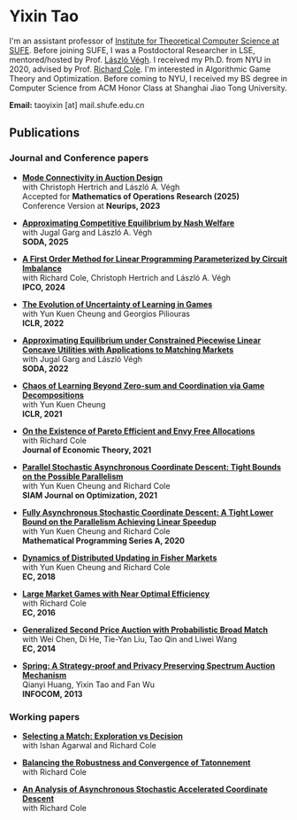 ---
---

# Yixin Tao


  <!-- ![image-title-here](doc/info/cheng_19_NYU.jpg){: .align-right width="200"} -->

  I'm an assistant professor of [Institute for Theoretical Computer Science at SUFE](https://itcs.sufe.edu.cn/). Before joining SUFE, I was a Postdoctoral Researcher in LSE, mentored/hosted by Prof. [László Végh](https://personal.lse.ac.uk/veghl/). 
  I received my Ph.D. from NYU in 2020, advised by Prof. [Richard Cole](https://cs.nyu.edu/cole/).
  I'm interested in Algorithmic Game Theory and Optimization.
  Before coming to NYU, I received my BS degree in Computer Science from ACM Honor Class at Shanghai Jiao Tong University. 
  
  **Email:** taoyixin [at] mail.shufe.edu.cn





## Publications

### Journal and Conference papers

* **[Mode Connectivity in Auction Design](https://arxiv.org/abs/2305.11005)**               
  with Christoph Hertrich and László A. Végh    
  Accepted for **Mathematics of Operations Research (2025)**   
  Conference Version at **Neurips, 2023**
  
* **[Approximating Competitive Equilibrium by Nash Welfare](https://arxiv.org/abs/2402.09994)**      
  with Jugal Garg and László A. Végh    
  **SODA, 2025** 

* **[A First Order Method for Linear Programming Parameterized by Circuit Imbalance](https://arxiv.org/abs/2311.01959)**               
  with Richard Cole, Christoph Hertrich and László A. Végh       
  **IPCO, 2024** 

* **[The Evolution of Uncertainty of Learning in Games](https://openreview.net/pdf?id=Fza94Y8VS4a)**       
  with Yun Kuen Cheung and Georgios Piliouras     
  **ICLR, 2022**

* **[Approximating Equilibrium under Constrained Piecewise Linear Concave Utilities with Applications to Matching Markets](https://arxiv.org/abs/2107.05700)**                 
  with Jugal Garg and László Végh       
  **SODA, 2022**

* **[Chaos of Learning Beyond Zero-sum and Coordination via Game Decompositions](https://openreview.net/pdf?id=a3wKPZpGtCF)**       
  with Yun Kuen Cheung     
  **ICLR, 2021**
  
* **[On the Existence of Pareto Efficient and Envy Free Allocations](https://www.sciencedirect.com/science/article/pii/S0022053121000247)**     
  with Richard Cole     
  **Journal of Economic Theory, 2021**     
  
* **[Parallel Stochastic Asynchronous Coordinate Descent: Tight Bounds on the Possible Parallelism](https://epubs.siam.org/doi/abs/10.1137/19M129574X)**     
  with Yun Kuen Cheung and Richard Cole    
  **SIAM Journal on Optimization, 2021**    
  
* **[Fully Asynchronous Stochastic Coordinate Descent: A Tight Lower Bound on the Parallelism Achieving Linear Speedup](https://link.springer.com/article/10.1007/s10107-020-01552-8)**        
  with Yun Kuen Cheung and Richard Cole      
  **Mathematical Programming Series A, 2020**      
  
* **[Dynamics of Distributed Updating in Fisher Markets](https://dl.acm.org/doi/10.1145/3219166.3219189)**      
  with Yun Kuen Cheung and Richard Cole      
  **EC, 2018**       
  
* **[Large Market Games with Near Optimal Efficiency](https://dl.acm.org/doi/10.1145/2940716.2940720)**      
  with Richard Cole       
  **EC, 2016**      
  
* **[Generalized Second Price Auction with Probabilistic Broad Match](https://dl.acm.org/doi/10.1145/2600057.2602828)**       
  with Wei Chen, Di He, Tie-Yan Liu, Tao Qin and Liwei Wang       
  **EC, 2014**    
  
* **[Spring: A Strategy-proof and Privacy Preserving Spectrum Auction Mechanism](https://ieeexplore.ieee.org/document/6566870)**     
  Qianyi Huang, Yixin Tao and Fan Wu     
  **INFOCOM, 2013**    

### Working papers


* **[Selecting a Match: Exploration vs Decision](https://arxiv.org/abs/2106.08033)**               
  with Ishan Agarwal and Richard Cole 

* **[Balancing the Robustness and Convergence of Tatonnement](https://arxiv.org/abs/1908.00844)**       
  with Richard Cole 
  
* **[An Analysis of Asynchronous Stochastic Accelerated Coordinate Descent](https://arxiv.org/abs/1808.05156)**     
  with Richard Cole    
  
<br>



